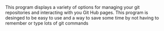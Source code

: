 This program displays a variety of options for managing your git repositories and interacting with you Git Hub pages.
This program is desinged to be easy to use and a way to save some time by not having to remember or type lots of git commands
